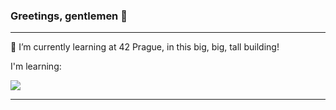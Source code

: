 ### Greetings, gentlemen 🍌
<hr>
🌱 I’m currently learning at 42 Prague, in this big, big, tall building!

I'm learning:
<p align="left">
  <a href="https://skillicons.dev">
    <img src="https://skillicons.dev/icons?i=vscode,c" />
  </a>
</p>
<hr>

<!--
**z3r0-02/z3r0-02** is a ✨ _special_ ✨ repository because its `README.md` (this file) appears on your GitHub profile.

Here are some ideas to get you started:

- 🔭 I’m currently working on ...
- 👯 I’m looking to collaborate on ...
- 🤔 I’m looking for help with ...
- 📫 How to reach me: ...
- 😄 Pronouns: ...
- ⚡ Fun fact: ...
-->
